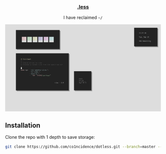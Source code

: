 <h3 align="center"><a href="https://co1ncidence.github.io/rices/">.less</a></h3>
<p align="center">I have reclaimed <code>~/</code></p>

<p align="center"

![img](screenshots/what.png)

</p>

## Installation
Clone the repo with 1 depth to save storage:
```sh
git clone https://github.com/co1ncidence/dotless.git --branch=master --depth 1
```
